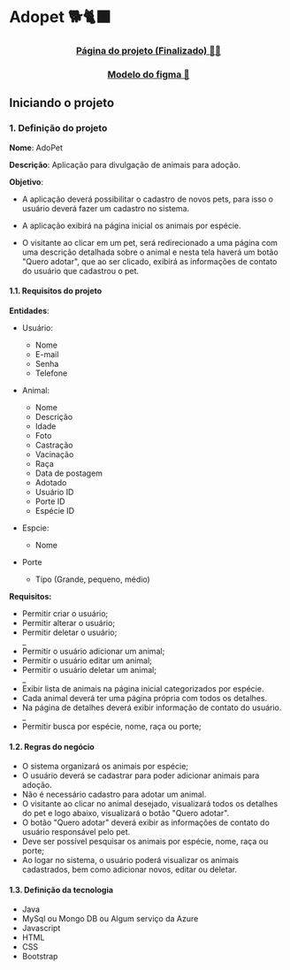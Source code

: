 # Adopet 🐕️🐈‍⬛️

<div align="center">
  <h3>
    <a href="http://app.adopet.xyz/">
        Página do projeto (Finalizado) 🧑‍💻️
    </a>
  </h3>
</div>

<div align="center">
  <h3>
    <a href="https://www.figma.com/file/Vj9j12iz8uPIHD7z1dHRfX/Pet-adoption-website-(Community)?node-id=0%3A1&t=S42XsRKm0qFGV8hm-1">
        Modelo do figma 🎨️
    </a>
  </h3>
</div>

## Iniciando o projeto

### 1. Definição do projeto
	
**Nome**: AdoPet
		
**Descrição**: Aplicação para divulgação de animais para adoção.
		
**Objetivo**:
	
- A aplicação deverá possibilitar o cadastro de novos pets, para isso o usuário deverá
	fazer um cadastro no sistema.
	
- A aplicação exibirá na página inicial os animais por espécie.
	
- O visitante ao clicar em um pet, será redirecionado a uma página com uma descrição detalhada sobre o animal e nesta tela haverá um botão "Quero adotar", que ao ser clicado, exibirá as informações de contato do usuário que cadastrou o pet.  

#### 1.1. Requisitos do projeto

**Entidades**:
	
- Usuário:
	- Nome
	- E-mail
	- Senha
	- Telefone 
				
- Animal:
	- Nome
	- Descrição
	- Idade
	- Foto
	- Castração
	- Vacinação	
	- Raça	
	- Data de postagem
	- Adotado
	- Usuário ID
	- Porte ID
	- Espécie ID
	
- Espcie:
	- Nome

- Porte
	- Tipo (Grande, pequeno, médio) 
		
**Requisitos:**
	
- Permitir criar o usuário;
- Permitir alterar o usuário;
- Permitir deletar o usuário;  
_   
- Permitir o usuário adicionar um animal;
- Permitir o usuário editar um animal;
- Permitir o usuário deletar um animal;  
_  
- Exibir lista de animais na página inicial categorizados por espécie.
- Cada animal deverá ter uma página própria com todos os detalhes.
- Na página de detalhes deverá exibir informação de contato do usuário.  
_	
- Permitir busca por espécie, nome, raça ou porte;
	
#### 1.2. Regras do negócio
- O sistema organizará os animais por espécie;
- O usuário deverá se cadastrar para poder adicionar animais para adoção.
- Não é necessário cadastro para adotar um animal.
- O visitante ao clicar no animal desejado, visualizará todos os detalhes do pet e logo abaixo, visualizará o botão "Quero adotar".
- O botão "Quero adotar" deverá exibir as informações de contato do usuário responsável pelo pet. 
- Deve ser possível pesquisar os animais por espécie, nome, raça ou porte;
- Ao logar no sistema, o usuário poderá visualizar os animais cadastrados, bem como adicionar novos, editar ou deletar. 
	
#### 1.3. Definição da tecnologia
- Java
- MySql ou Mongo DB ou Algum serviço da Azure
- Javascript
- HTML
- CSS
- Bootstrap
